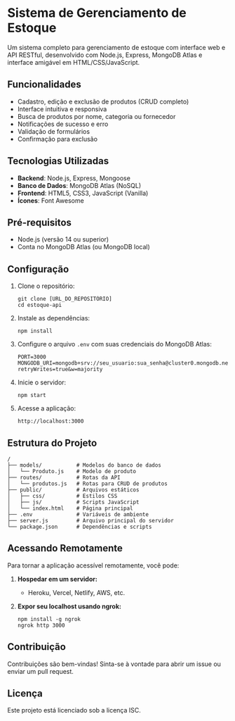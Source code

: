 # Sistema de Gerenciamento de Estoque

Um sistema completo para gerenciamento de estoque com interface web e API RESTful, desenvolvido com Node.js, Express, MongoDB Atlas e interface amigável em HTML/CSS/JavaScript.

## Funcionalidades

- Cadastro, edição e exclusão de produtos (CRUD completo)
- Interface intuitiva e responsiva
- Busca de produtos por nome, categoria ou fornecedor
- Notificações de sucesso e erro
- Validação de formulários
- Confirmação para exclusão

## Tecnologias Utilizadas

- **Backend**: Node.js, Express, Mongoose
- **Banco de Dados**: MongoDB Atlas (NoSQL)
- **Frontend**: HTML5, CSS3, JavaScript (Vanilla)
- **Ícones**: Font Awesome

## Pré-requisitos

- Node.js (versão 14 ou superior)
- Conta no MongoDB Atlas (ou MongoDB local)

## Configuração

1. Clone o repositório:
   ```
   git clone [URL_DO_REPOSITÓRIO]
   cd estoque-api
   ```

2. Instale as dependências:
   ```
   npm install
   ```

3. Configure o arquivo `.env` com suas credenciais do MongoDB Atlas:
   ```
   PORT=3000
   MONGODB_URI=mongodb+srv://seu_usuario:sua_senha@cluster0.mongodb.net/estoque?retryWrites=true&w=majority
   ```

4. Inicie o servidor:
   ```
   npm start
   ```

5. Acesse a aplicação:
   ```
   http://localhost:3000
   ```

## Estrutura do Projeto

```
/
├── models/           # Modelos do banco de dados
│   └── Produto.js    # Modelo de produto
├── routes/           # Rotas da API
│   └── produtos.js   # Rotas para CRUD de produtos
├── public/           # Arquivos estáticos
│   ├── css/          # Estilos CSS
│   ├── js/           # Scripts JavaScript
│   └── index.html    # Página principal
├── .env              # Variáveis de ambiente
├── server.js         # Arquivo principal do servidor
└── package.json      # Dependências e scripts
```

## Acessando Remotamente

Para tornar a aplicação acessível remotamente, você pode:

1. **Hospedar em um servidor:**
   - Heroku, Vercel, Netlify, AWS, etc.

2. **Expor seu localhost usando ngrok:**
   ```
   npm install -g ngrok
   ngrok http 3000
   ```

## Contribuição

Contribuições são bem-vindas! Sinta-se à vontade para abrir um issue ou enviar um pull request.

## Licença

Este projeto está licenciado sob a licença ISC. 